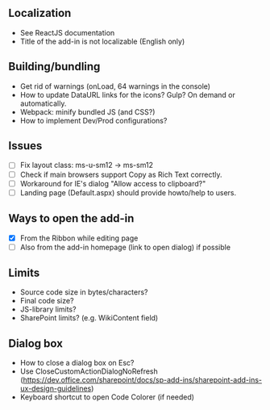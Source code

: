 ## Localization
- See ReactJS documentation
- Title of the add-in is not localizable (English only)

## Building/bundling
- Get rid of warnings (onLoad, 64 warnings in the console)
- How to update DataURL links for the icons? Gulp? On demand or automatically.
- Webpack: minify bundled JS (and CSS?)
- How to implement Dev/Prod configurations?

## Issues
- [ ] Fix layout class: ms-u-sm12 -> ms-sm12
- [ ] Check if main browsers support Copy as Rich Text correctly.
- [ ] Workaround for IE's dialog "Allow access to clipboard?"
- [ ] Landing page (Default.aspx) should provide howto/help to users.

## Ways to open the add-in
- [x] From the Ribbon while editing page
- [ ] Also from the add-in homepage (link to open dialog) if possible

## Limits
- Source code size in bytes/characters?
- Final code size?
- JS-library limits?
- SharePoint limits? (e.g. WikiContent field)

## Dialog box
- How to close a dialog box on Esc?
- Use CloseCustomActionDialogNoRefresh (https://dev.office.com/sharepoint/docs/sp-add-ins/sharepoint-add-ins-ux-design-guidelines)
- Keyboard shortcut to open Code Colorer (if needed)
